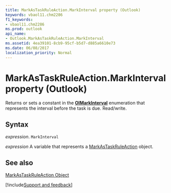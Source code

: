 ```yaml
---
title: MarkAsTaskRuleAction.MarkInterval property (Outlook)
keywords: vbaol11.chm2286
f1_keywords:
- vbaol11.chm2286
ms.prod: outlook
api_name:
- Outlook.MarkAsTaskRuleAction.MarkInterval
ms.assetid: 4ea39101-8cb9-95cf-b5d7-d885a6610e73
ms.date: 06/08/2017
localization_priority: Normal
---
```



# MarkAsTaskRuleAction.MarkInterval property (Outlook)

Returns or sets a constant in the  **[OlMarkInterval](Outlook.OlMarkInterval.md)** enumeration that represents the interval before the task is due. Read/write.


## Syntax

_expression_. `MarkInterval`

_expression_ A variable that represents a [MarkAsTaskRuleAction](Outlook.MarkAsTaskRuleAction.md) object.


## See also


[MarkAsTaskRuleAction Object](Outlook.MarkAsTaskRuleAction.md)

[!include[Support and feedback](~/includes/feedback-boilerplate.md)]